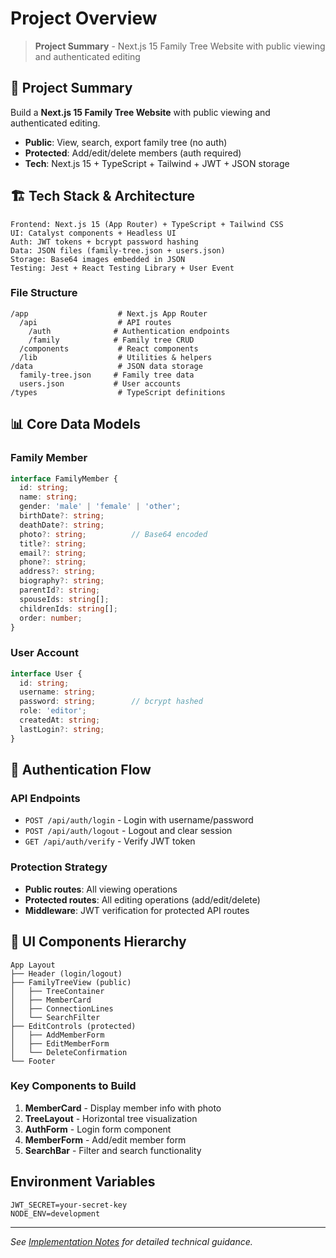 # Project Overview

> **Project Summary** - Next.js 15 Family Tree Website with public viewing and authenticated editing

## 🎯 Project Summary

Build a **Next.js 15 Family Tree Website** with public viewing and authenticated editing.

- **Public**: View, search, export family tree (no auth)
- **Protected**: Add/edit/delete members (auth required)
- **Tech**: Next.js 15 + TypeScript + Tailwind + JWT + JSON storage

## 🏗️ Tech Stack & Architecture

```
Frontend: Next.js 15 (App Router) + TypeScript + Tailwind CSS
UI: Catalyst components + Headless UI
Auth: JWT tokens + bcrypt password hashing
Data: JSON files (family-tree.json + users.json)
Storage: Base64 images embedded in JSON
Testing: Jest + React Testing Library + User Event
```

### File Structure

```
/app                    # Next.js App Router
  /api                  # API routes
    /auth              # Authentication endpoints
    /family            # Family tree CRUD
  /components           # React components
  /lib                  # Utilities & helpers
/data                   # JSON data storage
  family-tree.json     # Family tree data
  users.json           # User accounts
/types                  # TypeScript definitions
```

## 📊 Core Data Models

### Family Member

```typescript
interface FamilyMember {
  id: string;
  name: string;
  gender: 'male' | 'female' | 'other';
  birthDate?: string;
  deathDate?: string;
  photo?: string;          // Base64 encoded
  title?: string;
  email?: string;
  phone?: string;
  address?: string;
  biography?: string;
  parentId?: string;
  spouseIds: string[];
  childrenIds: string[];
  order: number;
}
```

### User Account

```typescript
interface User {
  id: string;
  username: string;
  password: string;        // bcrypt hashed
  role: 'editor';
  createdAt: string;
  lastLogin?: string;
}
```

## 🔐 Authentication Flow

### API Endpoints

- `POST /api/auth/login` - Login with username/password
- `POST /api/auth/logout` - Logout and clear session
- `GET /api/auth/verify` - Verify JWT token

### Protection Strategy

- **Public routes**: All viewing operations
- **Protected routes**: All editing operations (add/edit/delete)
- **Middleware**: JWT verification for protected API routes

## 🎨 UI Components Hierarchy

```
App Layout
├── Header (login/logout)
├── FamilyTreeView (public)
│   ├── TreeContainer
│   ├── MemberCard
│   ├── ConnectionLines
│   └── SearchFilter
├── EditControls (protected)
│   ├── AddMemberForm
│   ├── EditMemberForm
│   └── DeleteConfirmation
└── Footer
```

### Key Components to Build

1. **MemberCard** - Display member info with photo
2. **TreeLayout** - Horizontal tree visualization
3. **AuthForm** - Login form component
4. **MemberForm** - Add/edit member form
5. **SearchBar** - Filter and search functionality

## Environment Variables

```env
JWT_SECRET=your-secret-key
NODE_ENV=development
```

---

*See [Implementation Notes](./implementation-notes.md) for detailed technical guidance.*